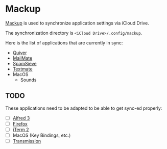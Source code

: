 Mackup
======

[Mackup][] is used to synchronize application settings via iCloud Drive.

The synchronization directory is `<iCloud Drive>/.config/mackup`.

Here is the list of applications that are currently in sync:

- [Quiver](http://happenapps.com/#quiver)
- [MailMate](https://freron.com/)
- [SpamSieve](https://c-command.com/spamsieve/)
- [Textmate](http://macromates.com/)
- MacOS
  - Sounds

[Mackup]: https://github.com/lra/mackup

TODO
----

These applications need to be adapted to be able to get sync-ed properly:

- [ ] [Alfred 3](https://www.alfredapp.com/)
- [ ] [Firefox](https://www.mozilla.org/en-US/firefox/)
- [ ] [iTerm 2](https://www.iterm2.com/)
- [ ] MacOS (Key Bindings, etc.)
- [ ] [Transmission](http://www.transmissionbt.com/)
